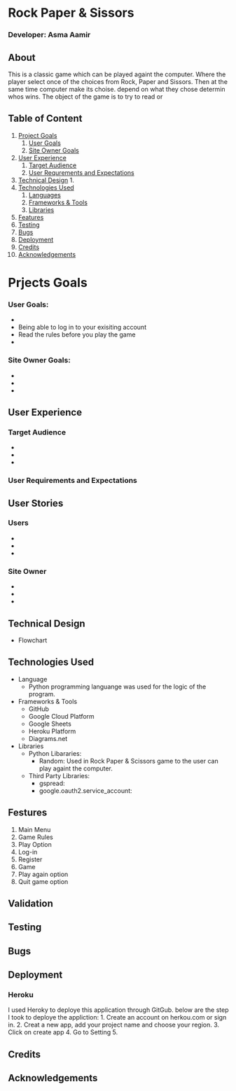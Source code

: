 # Rock Paper & Sissors  

### Developer: Asma Aamir 

## About
This is a classic game which can be played againt the computer. Where the player select once of the choices from Rock, Paper and Sissors. Then at the same time computer make its choise. depend on what they chose determin whos wins.
The object of the game is to try to read or 


## Table of Content
1. [Project Goals](#projects-goals)
    1. [User Goals](#user-goals)
    2. [Site Owner Goals](#site-owner-goals)
2. [User Experience](#user-experiencer)
    1. [Target Audience](#target-audience)
    2. [User Requrements and Expectations](#users-requirment-and-expectations)
3. [Technical Design](#technical-design)
    1. 
4. [Technologies Used](#technologies-used)
    1. [Languages](#languages)
    2. [Frameworks & Tools](#frameworks--tools)
    3. [Libraries](#libraries)
5. [Features](#features)
6. [Testing](#validation) 
8. [Bugs](#bugs)
9. [Deployment](#deployment)
10. [Credits](#credits)
11. [Acknowledgements](#acknowledgements)

# Prjects Goals
### User Goals:
* 
* Being able to log in to your exisiting account 
* Read the rules before you play the game 
* 

### Site Owner Goals:
* 
* 
* 
## User Experience 
### Target Audience
* 
* 
* 

### User Requirements and Expectations 

## User Stories
### Users
* 
* 
* 

### Site Owner
* 
* 
* 

## Technical Design 
* Flowchart 

## Technologies Used
* Language
    - Python programming languange was used for the logic of the program. 
* Frameworks & Tools 
    - GitHub
    - Google Cloud Platform
    - Google Sheets 
    - Heroku Platform 
    - Diagrams.net 
* Libraries
    * Python Libararies: 
        - Random: Used in Rock Paper & Scissors game to the user can play againt the computer. 
    * Third Party Libraries:
        - gspread: 
        - google.oauth2.service_account:
        
## Festures
1. Main Menu
2. Game Rules 
3. Play Option
4. Log-in 
5. Register 
6. Game 
7. Play again option 
8. Quit game option

## Validation

## Testing 

## Bugs

## Deployment
### Heroku 
I used Heroky to deploye this application through GitGub. below are the step I took to deploye the appliction:
    1. Create an account on herkou.com or sign in. 
    2. Creat a new app, add your project name and choose your region. 
    3. Click on create app
    4. Go to Setting 
    5. 


## Credits 

## Acknowledgements 
